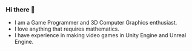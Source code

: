 ### Hi there 👋
- I am a Game Programmer and 3D Computer Graphics enthusiast.
- I love anything that requires mathematics.
- I have experience in making video games in Unity Engine and Unreal Engine.

<!--
**aditya-c2512/aditya-c2512** is a ✨ _special_ ✨ repository because its `README.md` (this file) appears on your GitHub profile.

Here are some ideas to get you started:

- 🔭 I’m currently working on ...
- 🌱 I’m currently learning ...
- 👯 I’m looking to collaborate on ...
- 🤔 I’m looking for help with ...
- 💬 Ask me about ...
- 📫 How to reach me: ...
- 😄 Pronouns: ...
- ⚡ Fun fact: ...
-->
